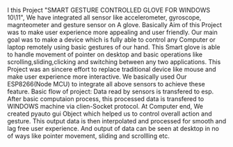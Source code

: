 I this Project "SMART GESTURE CONTROLLED GLOVE FOR WINDOWS 10\11", We have integrated all sensor like accelerometer, gyroscope, magnteometer and gesture sensor on A glove. Basically Aim of this Project was to make user experience
more appealing and user friendly. Our main goal was to make a device which is fully able to control any Computer or laptop remotely using basic gestures of our hand. This Smart glove is able to handle movement of pointer on desktop
and basic operations like scrolling,sliding,clicking and switching between any two applications. This Project was an sincere effort to replace traditional device like mouse and make user experience more interactive. We basically used
Our ESP8266(Node MCU) to integrate all above sensors to achieve these feature. Basic flow of project: Data read by sensors is transfered to esp. After basic computaion process, this processed data is transfered to WINDOWS machine
via clien-Socket protocol. At Computer end, We created pyauto gui Object which helped us to control overall action and gesture. This output data is then interpolated and processed for smooth and lag free user experience.
And output of data  can be seen at desktop in no of ways like pointer movement, sliding and scrollling etc.
